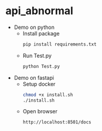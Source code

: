 # api_abnormal
- Demo on python
   + Install package
        ```bash
        pip install requirements.txt
   + Run Test.py
        ```bash
        python Test.py

- Demo on fastapi
   + Setup docker
        ```bash
        chmod +x install.sh
        ./install.sh
   + Open browser
        ```bash
        http://localhost:8501/docs
